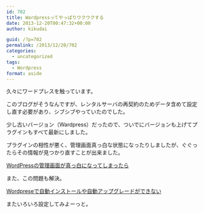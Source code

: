 ```yaml
---
id: 702
title: Wardpressってやっぱりワクワクする
date: 2013-12-20T00:47:32+00:00
author: kikudai

guid: /?p=702
permalink: /2013/12/20/702
categories:
  - uncategorized
tags:
  - Wordpress
format: aside
---
```

久々にワードプレスを触っています。

このブログがそうなんですが、レンタルサーバの再契約のためデータ含めて設定し直す必要があり、シブシブやっていたのでした。

少し古いバージョン（Wardpress）だったので、ついでにバージョンも上げてプラグインもすべて最新にしました。

プラグインの相性が悪く、管理画面真っ白な状態になったりしましたが、ぐぐったらその情報が見つかり直すことが出来ました。

<a href="https://blog.dacelo.info/wordpress/entry-968.html" target="_blank" rel="nofollow">WordPressの管理画面が真っ白になってしまったら</a>

また、この問題も解決。

<a href="https://blog.doli.jp/blog/2012/post516/" target="_blank" rel="nofollow">Wordpreseで自動インストールや自動アップグレードができない</a>

またいろいろ設定してみよーっと。